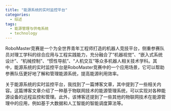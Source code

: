 ```yaml
---  
title: "能源系统的实时监控平台"  
categories:  
  - 综述
tags: 
  - 能源管理与供电系统 
  - technology  
---  
```


RoboMaster竞赛是一个为全世界青年工程师打造的机器人竞技平台，侧重参赛队员对理工学科的综合应用与工程实践能力，充分融合了“机器视觉”、“嵌入式系统设计”、“机械控制”、“惯性导航”、“人机交互”等众多机器人相关技术学科。其中，能源系统的实时监控平台是RoboMaster竞赛中的一个应用场景，它可以帮助参赛队伍更好地了解和管理能源系统，提高能源利用效率。

关于能源系统的实时监控平台，我找到了一篇博客文章，其中提到了一些相关内容。这篇博客文章介绍了一种基于物联网技术的能源管理系统，可以实现对各种能源设备的远程监控和管理。此外，该博客还提到了一些其他的物联网技术在能源管理中的应用，例如基于大数据和人工智能的智能调度算法等。 
